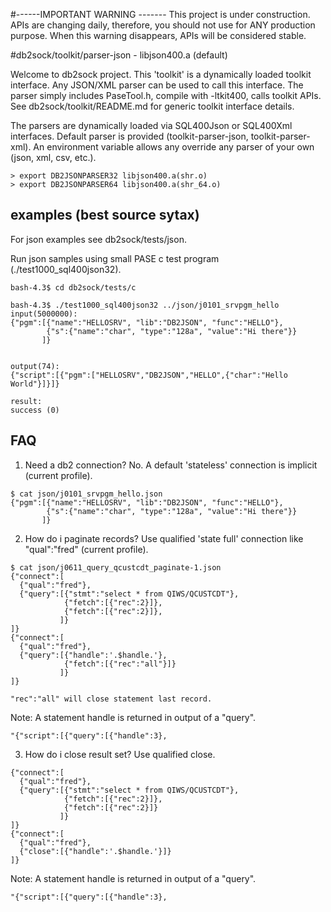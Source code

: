 #------IMPORTANT WARNING -------
This project is under construction. APIs are changing daily, therefore, you should not use for ANY production purpose. 
When this warning disappears, APIs will be considered stable.

#db2sock/toolkit/parser-json - libjson400.a (default)

Welcome to db2sock project. This 'toolkit' is a dynamically loaded toolkit interface. 
Any JSON/XML parser can be used to call this interface.
The parser simply includes PaseTool.h, compile with -ltkit400, calls toolkit APIs.
See db2sock/toolkit/README.md for generic toolkit interface details.

The parsers are dynamically loaded via SQL400Json or SQL400Xml interfaces. 
Default parser is provided (toolkit-parser-json, toolkit-parser-xml).
An environment variable allows any override any parser of your own (json, xml, csv, etc.).

```
> export DB2JSONPARSER32 libjson400.a(shr.o)
> export DB2JSONPARSER64 libjson400.a(shr_64.o)
```

## examples (best source sytax)

For json examples see db2sock/tests/json.

Run json samples using small PASE c test program (./test1000_sql400json32).

```
bash-4.3$ cd db2sock/tests/c

bash-4.3$ ./test1000_sql400json32 ../json/j0101_srvpgm_hello                      
input(5000000):
{"pgm":[{"name":"HELLOSRV", "lib":"DB2JSON", "func":"HELLO"},
        {"s":{"name":"char", "type":"128a", "value":"Hi there"}}
       ]}


output(74):
{"script":[{"pgm":["HELLOSRV","DB2JSON","HELLO",{"char":"Hello World"}]}]}

result:
success (0)
```

## FAQ

1) Need a db2 connection? No. A default 'stateless' connection is implicit (current profile).
```
$ cat json/j0101_srvpgm_hello.json 
{"pgm":[{"name":"HELLOSRV", "lib":"DB2JSON", "func":"HELLO"},
        {"s":{"name":"char", "type":"128a", "value":"Hi there"}}
       ]}

```

2) How do i paginate records? Use qualified 'state full' connection like "qual":"fred" (current profile).
```
$ cat json/j0611_query_qcustcdt_paginate-1.json
{"connect":[
  {"qual":"fred"},
  {"query":[{"stmt":"select * from QIWS/QCUSTCDT"}, 
            {"fetch":[{"rec":2}]},
            {"fetch":[{"rec":2}]},
           ]}
]}
{"connect":[
  {"qual":"fred"},
  {"query":[{"handle":'.$handle.'},
            {"fetch":[{"rec":"all"}]}
           ]}
]}

"rec":"all" will close statement last record.
```
Note: A statement handle is returned in output of a "query".
```
"{"script":[{"query":[{"handle":3},
```


3) How do i close result set? Use qualified close.
```
{"connect":[
  {"qual":"fred"},
  {"query":[{"stmt":"select * from QIWS/QCUSTCDT"}, 
            {"fetch":[{"rec":2}]},
            {"fetch":[{"rec":2}]}
           ]}
]}
{"connect":[
  {"qual":"fred"},
  {"close":[{"handle":'.$handle.'}]}
]}
```
Note: A statement handle is returned in output of a "query".
```
"{"script":[{"query":[{"handle":3},
```
